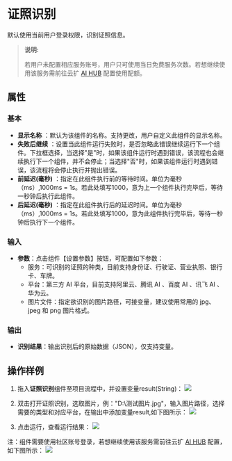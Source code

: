 # 证照识别
默认使用当前用户登录权限，识别证照信息。

>**说明:**
>
> 若用户未配置相应服务账号，用户只可使用当日免费服务次数。若想继续使用该服务需前往云扩 [AI HUB](https://aihub.encoo.com/serviceAccount) 配置使用配额。


## 属性
### 基本
- **显示名称** ：默认为该组件的名称。支持更改，用户自定义此组件的显示名称。
- **失败后继续** ：设置当此组件运行失败时，是否忽略此错误继续运行下一个组件。下拉框选择，当选择"是"时，如果该组件运行时遇到错误，该流程也会继续执行下一个组件，并不会停止；当选择"否"时，如果该组件运行时遇到错误，该流程将会停止执行并抛出错误。
- **前延迟(毫秒)** ：指定在此组件执行前的等待时间。单位为毫秒（ms）,1000ms = 1s。若此处填写1000，意为上一个组件执行完毕后，等待一秒钟后执行此组件。
- **后延迟(毫秒)** ：指定在此组件执行后的延迟时间。单位为毫秒（ms）,1000ms = 1s。若此处填写1000，意为此组件执行完毕后，等待一秒钟后执行下一个组件。
### 输入
- **参数**：点击组件【设置参数】按钮，可配置如下参数：
  - 服务：可识别的证照的种类，目前支持身份证、行驶证、营业执照、银行卡、车牌。
  - 平台：第三方 AI 平台，目前支持阿里云、腾讯 AI 、百度 AI 、讯飞 AI 、华为云。
  - 图片文件：指定欲识别的图片路径，可接变量，建议使用常用的 jpg、jpeg 和 png 图片格式。
### 输出
- **识别结果**：输出识别后的原始数据（JSON），仅支持变量。

## 操作样例

1. 拖入**证照识别**组件至项目流程中，并设置变量result(String)：
![](https://docimages.blob.core.chinacloudapi.cn/images/Activities/IdentificationOfCredentials_1.png)

2. 双击打开证照识别，选取图片，例："D:\\测试图片.jpg"，输入图片路径，选择需要的类型和对应平台，在输出中添加变量result,如下图所示：
![](https://docimages.blob.core.chinacloudapi.cn/images/Activities/IdentificationOfCredentials_2.png)

3. 点击运行，查看运行结果：
![](https://docimages.blob.core.chinacloudapi.cn/images/Activities/IdentificationOfCredentials_3.png)

注：组件需要使用社区账号登录，若想继续使用该服务需前往云扩 [AI HUB](https://aihub.encoo.com/serviceAccount) 配置，如下图所示：
![](https://docimages.blob.core.chinacloudapi.cn/images/Activities/IdentificationOfCredentials_4.png)